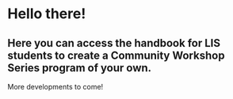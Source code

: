 # Hello there! 
 ## Here you can access the handbook for LIS students to create a Community Workshop Series program of your own. 
 
 More developments to come!
